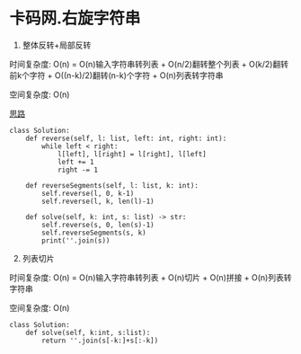 # 卡码网.右旋字符串

1. 整体反转+局部反转

时间复杂度: O(n) = O(n)输入字符串转列表 + O(n/2)翻转整个列表 + O(k/2)翻转前k个字符 + O((n-k)/2)翻转(n-k)个字符 + O(n)列表转字符串

空间复杂度: O(n)

[思路](https://programmercarl.com/kamacoder/0055.%E5%8F%B3%E6%97%8B%E5%AD%97%E7%AC%A6%E4%B8%B2.html#%E6%80%9D%E8%B7%AF)

```python3
class Solution:
    def reverse(self, l: list, left: int, right: int):
        while left < right:
            l[left], l[right] = l[right], l[left]
            left += 1
            right -= 1

    def reverseSegments(self, l: list, k: int):
        self.reverse(l, 0, k-1)
        self.reverse(l, k, len(l)-1)

    def solve(self, k: int, s: list) -> str:
        self.reverse(s, 0, len(s)-1)
        self.reverseSegments(s, k)
        print(''.join(s))
```

2. 列表切片

时间复杂度: O(n) = O(n)输入字符串转列表 + O(n)切片 + O(n)拼接 + O(n)列表转字符串

空间复杂度: O(n)

```python3
class Solution:
    def solve(self, k:int, s:list):
        return ''.join(s[-k:]+s[:-k])
```
